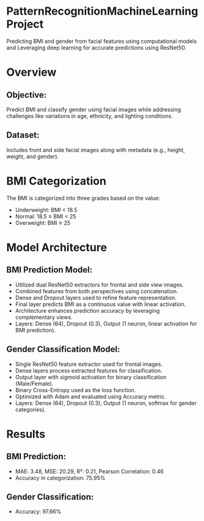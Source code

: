 # PatternRecognitionMachineLearningProject
Predicting BMI and gender from facial features using computational models and Leveraging deep learning for accurate predictions using ResNet50.
# Overview
## Objective: 
Predict BMI and classify gender using facial images while addressing challenges like variations in age, ethnicity, and lighting conditions.
## Dataset: 
Includes front and side facial images along with metadata (e.g., height, weight, and gender).
# BMI Categorization
The BMI is categorized into three grades based on the value:
- Underweight: BMI < 18.5
- Normal: 18.5 ≤ BMI < 25
- Overweight: BMI ≥ 25
# Model Architecture
## BMI Prediction Model:
- Utilized dual ResNet50 extractors for frontal and side view images.
- Combined features from both perspectives using concatenation.
- Dense and Dropout layers used to refine feature representation.
- Final layer predicts BMI as a continuous value with linear activation.
- Architecture enhances prediction accuracy by leveraging complementary views.
- Layers: Dense (64), Dropout (0.3), Output (1 neuron, linear activation for BMI prediction).
## Gender Classification Model:
- Single ResNet50 feature extractor used for frontal images.
- Dense layers process extracted features for classification.
- Output layer with sigmoid activation for binary classification (Male/Female).
- Binary Cross-Entropy used as the loss function.
- Optimized with Adam and evaluated using Accuracy metric.
- Layers: Dense (64), Dropout (0.3), Output (1 neuron, softmax for gender categories).
# Results
## BMI Prediction:
- MAE: 3.48, MSE: 20.29, R²: 0.21, Pearson Correlation: 0.46
- Accuracy in categorization: 75.95%
## Gender Classification:
- Accuracy: 97.66%

